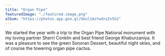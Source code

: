 ```yaml
---
title: "Organ Pipe"
featuredImage: "./featured-image.png"
album: "https://photos.app.goo.gl/Oeul1AsYwdnsZs5G2"
---
```

We started the year with a trip to the Organ Pipe National monument with my loving partner Sherri Conklin and
best friend George Khaburzaniya. It was a pleasure to see the green Sonoran Dessert, beautiful night skies, and of course
the towering organ pipe cactus.
